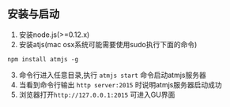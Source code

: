 ## 安装与启动
1. 安装node.js(>=0.12.x)
2. 安装atjs(mac osx系统可能需要使用sudo执行下面的命令)

```
npm install atmjs -g
```

3. 命令行进入任意目录,执行 `atmjs start` 命令启动atmjs服务器
4. 当看到命令行输出 `http server:2015` 时说明atmjs服务器启动成功
5. 浏览器打开`http://127.0.0.1:2015` 可进入GU界面
